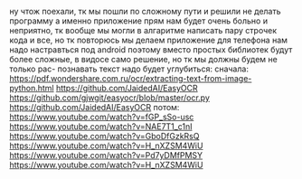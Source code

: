ну чтож поехали, тк мы пошли по сложному пути и решили не делать программу а именно приложение прям нам будет очень больно и неприятно, тк вообще мы могли в алгаритме написать 
пару строчек кода и все, но тк повторюсь мы делаем приложение для телефона нам надо настравться под android поэтому вместо простых библиотек будут более сложные, в видосе само решение, но тк мы должны будем не только рас-
познавать текст надо будет углубиться:
cначала:
https://pdf.wondershare.com.ru/ocr/extracting-text-from-image-python.html
https://github.com/JaidedAI/EasyOCR
https://github.com/gjwgit/easyocr/blob/master/ocr.py
https://github.com/JaidedAI/EasyOCR
потом:
https://www.youtube.com/watch?v=fGP_sSo-usc
https://www.youtube.com/watch?v=NAE7T1_c1nI
https://www.youtube.com/watch?v=GboDfGzkRsQ
https://www.youtube.com/watch?v=H_nXZSM4WiU
https://www.youtube.com/watch?v=Pd7yDMfPMSY
https://www.youtube.com/watch?v=H_nXZSM4WiU
